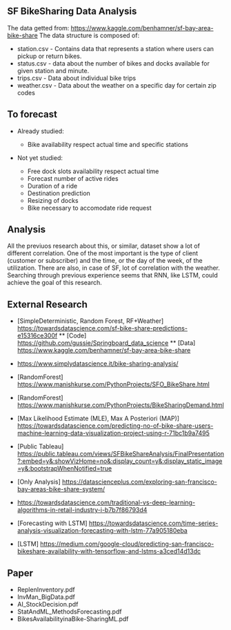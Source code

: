 SF BikeSharing Data Analysis
------------------
The data getted from: https://www.kaggle.com/benhamner/sf-bay-area-bike-share
The data structure is composed of:
  * station.csv - Contains data that represents a station where users can pickup or return bikes.
  * status.csv - data about the number of bikes and docks available for given station and minute.
  * trips.csv - Data about individual bike trips
  * weather.csv - Data about the weather on a specific day for certain zip codes


To forecast
------------
* Already studied:
  - Bike availability respect actual time and specific stations

* Not yet studied:
  - Free dock slots availability respect actual time
  - Forecast number of active rides
  - Duration of a ride
  - Destination prediction
  - Resizing of docks
  - Bike necessary to accomodate ride request


Analysis
---------
All the previuos research about this, or similar, dataset show a lot of different correlation. One of the most important is the type of client (customer or subscriber) and the time, or the day of the week, of the utilization. There are also, in case of SF, lot of correlation with the weather.
Searching through previous experience seems that RNN, like LSTM, could achieve the goal of this research.


External Research
------------------
* [SimpleDeterministic, Random Forest, RF+Weather] https://towardsdatascience.com/sf-bike-share-predictions-e15316ce300f
    ** [Code] https://github.com/gussie/Springboard_data_science
    ** [Data] https://www.kaggle.com/benhamner/sf-bay-area-bike-share

* https://www.simplydatascience.it/bike-sharing-analysis/

* [RandomForest] https://www.manishkurse.com/PythonProjects/SFO_BikeShare.html
* [RandomForest] https://www.manishkurse.com/PythonProjects/BikeSharingDemand.html

* [Max Likelihood Estimate (MLE), Max A Posteriori (MAP)] https://towardsdatascience.com/predicting-no-of-bike-share-users-machine-learning-data-visualization-project-using-r-71bc1b9a7495

* [Public Tableau] https://public.tableau.com/views/SFBikeShareAnalysis/FinalPresentation?:embed=y&:showVizHome=no&:display_count=y&:display_static_image=y&:bootstrapWhenNotified=true

* [Only Analysis] https://datascienceplus.com/exploring-san-francisco-bay-areas-bike-share-system/

* https://towardsdatascience.com/traditional-vs-deep-learning-algorithms-in-retail-industry-i-b7b7f86793d4

* [Forecasting with LSTM] https://towardsdatascience.com/time-series-analysis-visualization-forecasting-with-lstm-77a905180eba

* [LSTM] https://medium.com/google-cloud/predicting-san-francisco-bikeshare-availability-with-tensorflow-and-lstms-a3ced14d13dc


Paper
--------
* ReplenInventory.pdf
* InvMan_BigData.pdf
* AI_StockDecision.pdf
* StatAndML_MethodsForecasting.pdf
* BikesAvailabilityinaBike-SharingML.pdf
